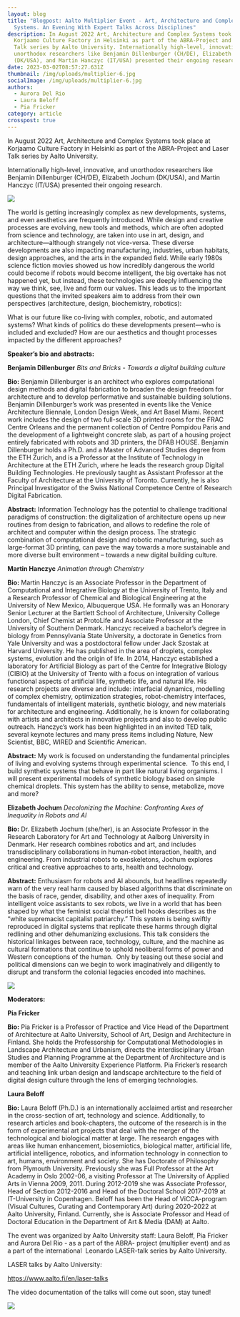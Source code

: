 ```yaml
---
layout: blog
title: "Blogpost: Aalto Multiplier Event - Art, Architecture and Complex
  Systems. An Evening With Expert Talks Across Disciplines"
description: In August 2022 Art, Architecture and Complex Systems took place at
  Korjaamo Culture Factory in Helsinki as part of the ABRA-Project and Laser
  Talk series by Aalto University. Internationally high-level, innovative, and
  unorthodox researchers like Benjamin Dillenburger (CH/DE), Elizabeth Jochum
  (DK/USA), and Martin Hanczyc (IT/USA) presented their ongoing research.
date: 2023-03-02T08:57:27.631Z
thumbnail: /img/uploads/multiplier-6.jpg
socialImage: /img/uploads/multiplier-6.jpg
authors:
  - Aurora Del Rio
  - Laura Beloff
  - Pia Fricker
category: article
crosspost: true
---
```

In August 2022 Art, Architecture and Complex Systems took place at Korjaamo Culture Factory in Helsinki as part of the ABRA-Project and Laser Talk series by Aalto University.

Internationally high-level, innovative, and unorthodox researchers like Benjamin Dillenburger (CH/DE), Elizabeth Jochum (DK/USA), and Martin Hanczyc (IT/USA) presented their ongoing research.

![](/img/uploads/multiplier-5.jpg)

The world is getting increasingly complex as new developments, systems, and even aesthetics are frequently introduced. While design and creative processes are evolving, new tools and methods, which are often adopted from science and technology, are taken into use in art, design, and architecture—although strangely not vice-versa. These diverse developments are also impacting manufacturing, industries, urban habitats, design approaches, and the arts in the expanded field. While early 1980s science fiction movies showed us how incredibly dangerous the world could become if robots would become intelligent, the big overtake has not happened yet, but instead, these technologies are deeply influencing the way we think, see, live and form our values. This leads us to the important questions that the invited speakers aim to address from their own perspectives (architecture, design, biochemistry, robotics): 

What is our future like co-living with complex, robotic, and automated systems? What kinds of politics do these developments present—who is included and excluded? How are our aesthetics and thought processes impacted by the different approaches?



**Speaker’s bio and abstracts:**

**Benjamin Dillenburger** *Bits and Bricks - Towards a digital building culture*

**Bio:** Benjamin Dillenburger is an architect who explores computational design methods and digital fabrication to broaden the design freedom for architecture and to develop performative and sustainable building solutions. Benjamin Dillenburger’s work was presented in events like the Venice Architecture Biennale, London Design Week, and Art Basel Miami. Recent work includes the design of two full-scale 3D printed rooms for the FRAC Centre Orleans and the permanent collection of Centre Pompidou Paris and the development of a lightweight concrete slab, as part of a housing project entirely fabricated with robots and 3D printers, the DFAB HOUSE. Benjamin Dillenburger holds a Ph.D. and a Master of Advanced Studies degree from the ETH Zurich, and is a Professor at the Institute of Technology in Architecture at the ETH Zurich, where he leads the research group Digital Building Technologies. He previously taught as Assistant Professor at the Faculty of Architecture at the University of Toronto. Currently, he is also Principal Investigator of the Swiss National Competence Centre of Research Digital Fabrication.

**Abstract:** Information Technology has the potential to challenge traditional paradigms of construction: the digitalization of architecture opens up new routines from design to fabrication, and allows to redefine the role of architect and computer within the design process. The strategic combination of computational design and robotic manufacturing, such as large-format 3D printing, can pave the way towards a more sustainable and more diverse built environment – towards a new digital building culture.

**Martin Hanczyc** *Animation through Chemistry*

**Bio:** Martin Hanczyc is an Associate Professor in the Department of Computational and Integrative Biology at the University of Trento, Italy and a Research Professor of Chemical and Biological Engineering at the University of New Mexico, Albuquerque USA. He formally was an Honorary Senior Lecturer at the Bartlett School of Architecture, University College London, Chief Chemist at ProtoLife and Associate Professor at the University of Southern Denmark. Hanczyc received a bachelor’s degree in biology from Pennsylvania State University, a doctorate in Genetics from Yale University and was a postdoctoral fellow under Jack Szostak at Harvard University. He has published in the area of droplets, complex systems, evolution and the origin of life. In 2014, Hanczyc established a laboratory for Artificial Biology as part of the Centre for Integrative Biology (CIBIO) at the University of Trento with a focus on integration of various functional aspects of artificial life, synthetic life, and natural life. His research projects are diverse and include: interfacial dynamics, modelling of complex chemistry, optimization strategies, robot-chemistry interfaces, fundamentals of intelligent materials, synthetic biology, and new materials for architecture and engineering. Additionally, he is known for collaborating with artists and architects in innovative projects and also to develop public outreach. Hanczyc’s work has been highlighted in an invited TED talk, several keynote lectures and many press items including Nature, New Scientist, BBC, WIRED and Scientific American.

**Abstract:** My work is focused on understanding the fundamental principles of living and evolving systems through experimental science.  To this end, I build synthetic systems that behave in part like natural living organisms. I will present experimental models of synthetic biology based on simple chemical droplets. This system has the ability to sense, metabolize, move and more?

**Elizabeth Jochum** *Decolonizing the Machine: Confronting Axes of Inequality in Robots and Al*

**Bio:** Dr. Elizabeth Jochum (she/her), is an Associate Professor in the Research Laboratory for Art and Technology at Aalborg University in Denmark. Her research combines robotics and art, and includes transdisciplinary collaborations in human-robot interaction, health, and engineering. From industrial robots to exoskeletons, Jochum explores critical and creative approaches to arts, health and technology.

**Abstract:** Enthusiasm for robots and AI abounds, but headlines repeatedly warn of the very real harm caused by biased algorithms that discriminate on the basis of race, gender, disability, and other axes of inequality. From intelligent voice assistants to sex robots, we live in a world that has been shaped by what the feminist social theorist bell hooks describes as the “white supremacist capitalist patriarchy.” This system is being swiftly reproduced in digital systems that replicate these harms through digital redlining and other dehumanizing exclusions. This talk considers the historical linkages between race, technology, culture, and the machine as cultural formations that continue to uphold neoliberal forms of power and Western conceptions of the human.  Only by teasing out these social and political dimensions can we begin to work imaginatively and diligently to disrupt and transform the colonial legacies encoded into machines.

![](/img/uploads/multiplier-3.jpg)

**Moderators:**

**Pia Fricker** 

**Bio:** Pia Fricker is a Professor of Practice and Vice Head of the Department of Architecture at Aalto University, School of Art, Design and Architecture in Finland. She holds the Professorship for Computational Methodologies in Landscape Architecture and Urbanism, directs the interdisciplinary Urban Studies and Planning Programme at the Department of Architecture and is member of the Aalto University Experience Platform. Pia Fricker’s research and teaching link urban design and landscape architecture to the field of digital design culture through the lens of emerging technologies.

**Laura Beloff** 

**Bio:** Laura Beloff (Ph.D.) is an internationally acclaimed artist and researcher in the cross-section of art, technology and science. Additionally, to research articles and book-chapters, the outcome of the research is in the form of experimental art projects that deal with the merger of the technological and biological matter at large. The research engages with areas like human enhancement, biosemiotics, biological matter, artificial life, artificial intelligence, robotics, and information technology in connection to art, humans, environment and society. She has Doctorate of Philosophy from Plymouth University. Previously she was Full Professor at the Art Academy in Oslo 2002-06, a visiting Professor at The University of Applied Arts in Vienna 2009, 2011. During 2012-2019 she was Associate Professor, Head of Section 2012-2016 and Head of the Doctoral School 2017-2019 at IT-University in Copenhagen. Beloff has been the Head of ViCCA-program (Visual Cultures, Curating and Contemporary Art) during 2020-2022 at Aalto University, Finland. Currently, she is Associate Professor and Head of Doctoral Education in the Department of Art & Media (DAM) at Aalto.

The event was organized by Aalto University staff: Laura Beloff, Pia Fricker and Aurora Del Rio - as a part of the ABRA- project (multiplier event) and as a part of the international  Leonardo LASER-talk series by Aalto University. 

LASER talks by Aalto University:

<https://www.aalto.fi/en/laser-talks> 

The video documentation of the talks will come out soon, stay tuned!

![](/img/uploads/multiplier-4.jpg)